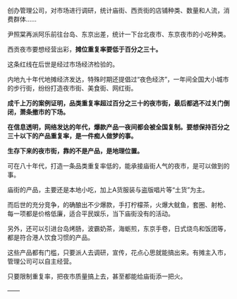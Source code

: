 

创办管理公司，对市场进行调研，统计庙街、西贡街的店铺种类、数量和人流，消费群体……

尹照棠再派阿乐前往台岛、东京出差，统计一下台北夜市、东京夜市的小吃种类。

西贡夜市要想经营出彩，**摊位重复率要低于百分之三十。**

这条红线在后世是经过市场经济检验的。

内地九十年代地摊经济发达，特殊时期还提倡过“夜色经济”，一年间全国大小城市的步行街，纷纷打造夜市街、美食街、网红街。

**成千上万的案例证明，品类重复率超过百分之三十的夜市街，最后都逃不过关门倒闭，萧条撤市的下场。**

**在信息透明，网络发达的年代，爆款产品一夜间都会被全国复制。要想保持百分之三十以下的产品重复率，是一件痴人做梦的事。**

**生存下来的夜市街，靠的不是产品，是地理位置。**

可在八十年代，打造一条品类重复率低的，能承接庙街人气的夜市，是可以做到的事。

庙街的产品，主要还是本地小吃，加上A货服装与盗版唱片等“土货”为主。

而后世的充分竞争，的确酿出不少爆款，手打柠檬茶，火爆大鱿鱼，套圈、射枪、每一项都是价格低廉，适合平民娱乐，当下庙街没有的活动。

另外，还可以引进台岛烤肠，波霸奶茶，海蛎煎，东京手卷，日式烧鸟和饭团等，都是符合港人饮食习惯的产品。

这些产品都有门槛，只要派人去调研，宣传，花点心思就能搞出来。有摊主入市，管理公司可以自主经营。

只要限制重复率，把夜市质量搞上去，甚至都能给庙街添一把火。

——


